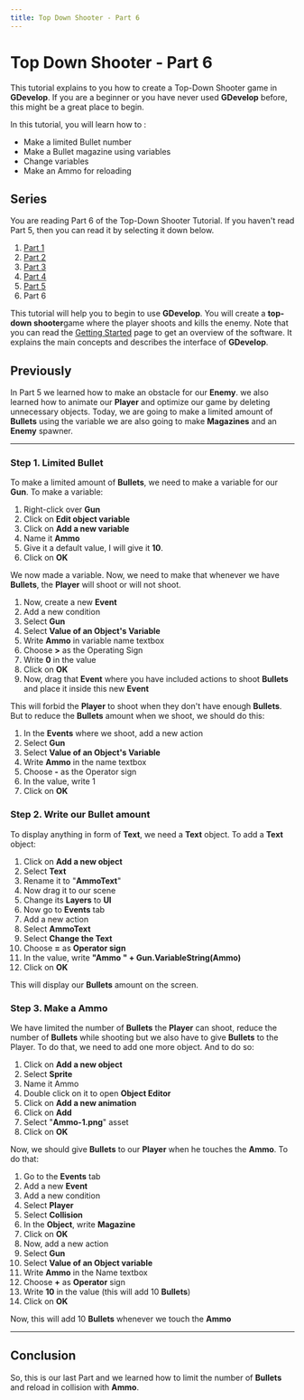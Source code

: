 ```yaml
---
title: Top Down Shooter - Part 6
---
```

# Top Down Shooter - Part 6

This tutorial explains to you how to create a Top-Down Shooter game in **GDevelop**. If you are a beginner or you have never used **GDevelop** before, this might be a great place to begin.

In this tutorial, you will learn how to :

- Make a limited Bullet number
- Make a Bullet magazine using variables
- Change variables
- Make an Ammo for reloading

## Series

You are reading Part 6 of the Top-Down Shooter Tutorial. If you haven't read Part 5, then you can read it by selecting it down below.

1. [Part 1](/gdevelop5/tutorials/topdown-shooter)
2. [Part 2](/gdevelop5/tutorials/topdown-shooter/topdown-shooterPart2)
3. [Part 3](/gdevelop5/tutorials/topdown-shooter/topdown-shooterPart3)
4. [Part 4](/gdevelop5/tutorials/topdown-shooter/topdown-shooterPart4)
5. [Part 5](/gdevelop5/tutorials/topdown-shooter/topdown-shooterPart5)
6. Part 6

This tutorial will help you to begin to use **GDevelop**. You will create a **top-down shooter**game where the player shoots and kills the enemy. Note that you can read the [Getting Started](/gdevelop5/getting_started/) page to get an overview of the software. It explains the main concepts and describes the interface of **GDevelop**.

## Previously

In Part 5 we learned how to make an obstacle for our **Enemy**. we also learned how to animate our **Player** and optimize our game by deleting unnecessary objects. Today, we are going to make a limited amount of **Bullets** using the variable we are also going to make **Magazines** and an **Enemy** spawner.

---

### Step 1. Limited Bullet

To make a limited amount of **Bullets**, we need to make a variable for our **Gun**. To make a variable:

1. Right-click over **Gun**
2. Click on **Edit object variable**
3. Click on **Add a new variable**
4. Name it **Ammo**
5. Give it a default value, I will give it **10**.
6. Click on **OK**

We now made a variable. Now, we need to make that whenever we have **Bullets**, the **Player** will shoot or will not shoot.

1. Now, create a new **Event**
2. Add a new condition
3. Select **Gun**
4. Select **Value of an Object's Variable**
5. Write **Ammo** in variable name textbox
6. Choose **\>** as the Operating Sign
7. Write **0** in the value
8. Click on **OK**
9. Now, drag that **Event** where you have included actions to shoot **Bullets** and place it inside this new **Event**

This will forbid the **Player** to shoot when they don't have enough **Bullets**. But to reduce the **Bullets** amount when we shoot, we should do this:

1. In the **Events** where we shoot, add a new action
2. Select **Gun**
3. Select **Value of an Object's Variable**
4. Write **Ammo** in the name textbox
5. Choose **-** as the Operator sign
6. In the value, write 1
7. Click on **OK**

### Step 2. Write our Bullet amount

To display anything in form of **Text**, we need a **Text** object. To add a **Text** object:

1. Click on **Add a new object**
2. Select **Text**
3. Rename it to "**AmmoText**"
4. Now drag it to our scene
5. Change its **Layers** to **UI**
6. Now go to **Events** tab
7. Add a new action
8. Select **AmmoText**
9. Select **Change the Text**
10. Choose **=** as **Operator sign**
11. In the value, write **"Ammo " + Gun.VariableString(Ammo)**
12. Click on **OK**

This will display our **Bullets** amount on the screen.

### Step 3. Make a Ammo

We have limited the number of **Bullets** the **Player** can shoot, reduce the number of **Bullets** while shooting but we also have to give **Bullets** to the Player. To do that, we need to add one more object. And to do so:

1. Click on **Add a new object**
2. Select **Sprite**
3. Name it Ammo
4. Double click on it to open **Object Editor**
5. Click on **Add a new animation**
6. Click on **Add**
7. Select "**Ammo-1.png**" asset
8. Click on **OK**

Now, we should give **Bullets** to our **Player** when he touches the **Ammo**. To do that:

1. Go to the **Events** tab
2. Add a new **Event**
3. Add a new condition
4. Select **Player**
5. Select **Collision**
6. In the **Object**, write **Magazine**
7. Click on **OK**
8. Now, add a new action
9. Select **Gun**
10. Select **Value of an Object variable**
11. Write **Ammo** in the Name textbox
12. Choose **+** as **Operator** sign
13. Write **10** in the value (this will add 10 **Bullets**)
14. Click on **OK**

Now, this will add 10 **Bullets** whenever we touch the **Ammo**

---

## Conclusion

So, this is our last Part and we learned how to limit the number of **Bullets** and reload in collision with **Ammo**.
